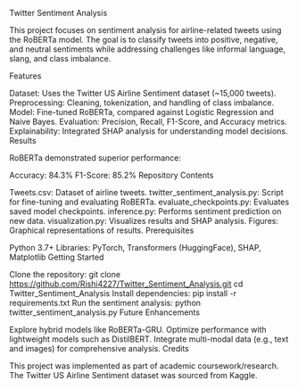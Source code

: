 Twitter Sentiment Analysis

This project focuses on sentiment analysis for airline-related tweets using the RoBERTa model. The goal is to classify tweets into positive, negative, and neutral sentiments while addressing challenges like informal language, slang, and class imbalance.

Features

Dataset: Uses the Twitter US Airline Sentiment dataset (~15,000 tweets).
Preprocessing: Cleaning, tokenization, and handling of class imbalance.
Model: Fine-tuned RoBERTa, compared against Logistic Regression and Naive Bayes.
Evaluation: Precision, Recall, F1-Score, and Accuracy metrics.
Explainability: Integrated SHAP analysis for understanding model decisions.
Results

RoBERTa demonstrated superior performance:

Accuracy: 84.3%
F1-Score: 85.2%
Repository Contents

Tweets.csv: Dataset of airline tweets.
twitter_sentiment_analysis.py: Script for fine-tuning and evaluating RoBERTa.
evaluate_checkpoints.py: Evaluates saved model checkpoints.
inference.py: Performs sentiment prediction on new data.
visualization.py: Visualizes results and SHAP analysis.
Figures: Graphical representations of results.
Prerequisites

Python 3.7+
Libraries: PyTorch, Transformers (HuggingFace), SHAP, Matplotlib
Getting Started

Clone the repository:
git clone https://github.com/Rishi4227/Twitter_Sentiment_Analysis.git
cd Twitter_Sentiment_Analysis
Install dependencies:
pip install -r requirements.txt
Run the sentiment analysis:
python twitter_sentiment_analysis.py
Future Enhancements

Explore hybrid models like RoBERTa-GRU.
Optimize performance with lightweight models such as DistilBERT.
Integrate multi-modal data (e.g., text and images) for comprehensive analysis.
Credits

This project was implemented as part of academic coursework/research. The Twitter US Airline Sentiment dataset was sourced from Kaggle.
